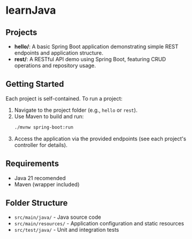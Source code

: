 # learnJava

## Projects

- **hello/**: A basic Spring Boot application demonstrating simple REST endpoints and application structure.
- **rest/**: A RESTful API demo using Spring Boot, featuring CRUD operations and repository usage.

## Getting Started

Each project is self-contained. To run a project:

1. Navigate to the project folder (e.g., `hello` or `rest`).
2. Use Maven to build and run:
   ```bash
   ./mvnw spring-boot:run
   ```
3. Access the application via the provided endpoints (see each project's controller for details).

## Requirements

- Java 21 recomended
- Maven (wrapper included)

## Folder Structure

- `src/main/java/` - Java source code
- `src/main/resources/` - Application configuration and static resources
- `src/test/java/` - Unit and integration tests